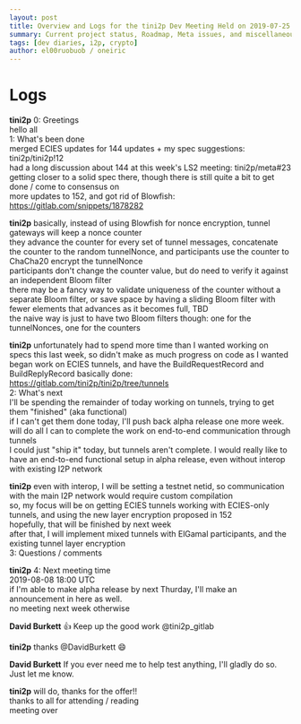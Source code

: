 ```yaml
---
layout: post
title: Overview and Logs for the tini2p Dev Meeting Held on 2019-07-25
summary: Current project status, Roadmap, Meta issues, and miscellaneous
tags: [dev diaries, i2p, crypto]
author: el00ruobuob / oneiric
---
```


# Logs

**tini2p** 0: Greetings  
hello all  
1: What's been done  
merged ECIES updates for 144 updates + my spec suggestions: tini2p/tini2p!12  
had a long discussion about 144 at this week's LS2 meeting: tini2p/meta#23  
getting closer to a solid spec there, though there is still quite a bit to get done / come to consensus on  
more updates to 152, and got rid of Blowfish: https://gitlab.com/snippets/1878282  

**tini2p** basically, instead of using Blowfish for nonce encryption, tunnel gateways will keep a nonce counter  
they advance the counter for every set of tunnel messages, concatenate the counter to the random tunnelNonce, and participants use the counter to ChaCha20 encrypt the tunnelNonce  
participants don't change the counter value, but do need to verify it against an independent Bloom filter  
there may be a fancy way to validate uniqueness of the counter without a separate Bloom filter, or save space by having a sliding Bloom filter with fewer elements that advances as it becomes full, TBD  
the naive way is just to have two Bloom filters though: one for the tunnelNonces, one for the counters  

**tini2p** unfortunately had to spend more time than I wanted working on specs this last week, so didn't make as much progress on code as I wanted  
began work on ECIES tunnels, and have the BuildRequestRecord and BuildReplyRecord basically done: https://gitlab.com/tini2p/tini2p/tree/tunnels  
2: What's next  
I'll be spending the remainder of today working on tunnels, trying to get them "finished" (aka functional)  
if I can't get them done today, I'll push back alpha release one more week. will do all I can to complete the work on end-to-end communication through tunnels  
I could just "ship it" today, but tunnels aren't complete. I would really like to have an end-to-end functional setup in alpha release, even without interop with existing I2P network  

**tini2p** even with interop, I will be setting a testnet netid, so communication with the main I2P network would require custom compilation  
so, my focus will be on getting ECIES tunnels working with ECIES-only tunnels, and using the new layer encryption proposed in 152  
hopefully, that will be finished by next week  
after that, I will implement mixed tunnels with ElGamal participants, and the existing tunnel layer encryption  
3: Questions / comments  

**tini2p** 4: Next meeting time  
2019-08-08 18:00 UTC  
if I'm able to make alpha release by next Thurday, I'll make an announcement in here as well.  
no meeting next week otherwise  

**David Burkett** :thumbsup: Keep up the good work @tini2p_gitlab  

**tini2p** thanks @DavidBurkett :smile:  

**David Burkett** If you ever need me to help test anything, I'll gladly do so. Just let me know.  

**tini2p** will do, thanks for the offer!!  
thanks to all for attending / reading  
meeting over  
